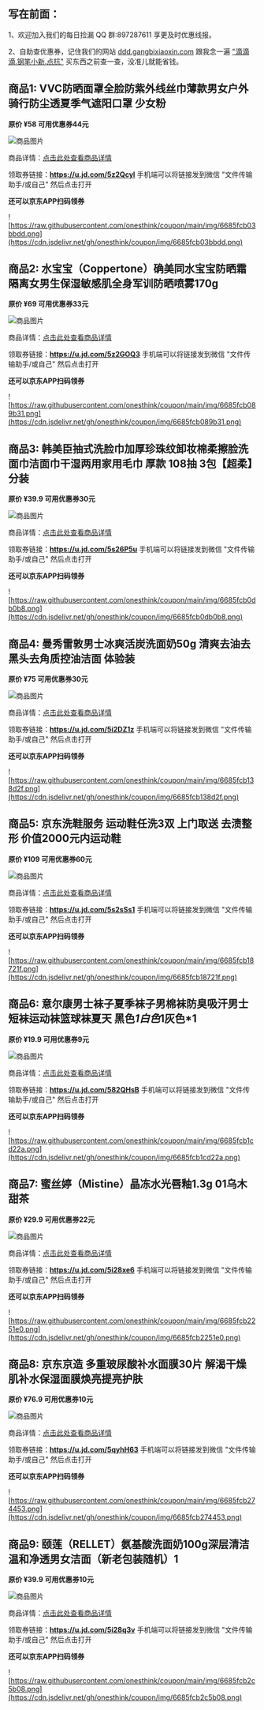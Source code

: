 ## 写在前面：

1、欢迎加入我们的每日捡漏 QQ 群:897287611 享更及时优惠线报。

2、自助查优惠券，记住我们的网站 [ddd.gangbixiaoxin.com](https://ddd.gangbixiaoxin.com) 跟我念一遍 ["滴滴滴.钢笔小新.点抗"](https://ddd.gangbixiaoxin.com) 买东西之前查一查，没准儿就能省钱。

## 商品1: VVC防晒面罩全脸防紫外线丝巾薄款男女户外骑行防尘透夏季气遮阳口罩 少女粉

**原价 ¥58 可用优惠券44元**

![商品图片](http://img14.360buyimg.com/n1/jfs/t1/248430/21/10028/35481/66559565Fd1e7062f/97de13e6704eec7e.jpg)

商品详情：[点击此处查看商品详情](https://union-click.jd.com/jdc?e=1003156031&amp;p=JF8BAdsJK1olXwMKXF9bC0MVBl8IGloQWwcLXF5fCEsXCl9MRANLAjZbERscSkAJHTRQRA1CCVkdDwtCWhVLHTdNTwcKBENeCVAfUg8bVGphHj1HOX5YAhoVWAlxai1sXBt-HXJJOlwZUDMSQQpOfVhAFHprIwVUflxXDxtxaz5hLn1GIjcHajxeYCh8Yg1NOWV-EigvVTJ1ShdObT5mLmFYJBcqakp-YW5oWyxNAHZgVT4baBNwdBhBcAxhJGJmLS1dTzxucwpzfCcTOE5hIjkCViNFZRNvbxJtVXEADSk-UUoDABhrYg18PmJ1Cj5feCl3YBhMbCJHPXJhNxwpQDd-eh1rXC98OWF2JwsZfCJBZBRoD1lgSQR3ZFovaiBCfxFxeCBBWVh5Hw0JcxBTSikEF2sUbQUDVFlUDkwRCmo4K1sVbUdsUlhVAUwSM244G10WXAcGU1ZUAEwRBV8IE1wliqu6gdTs3cOu1_GAzOKyiI--gMDVOHsnAF8IGloXXQIFVVxdOHsXAF8LKwV7XFUHA1cODUp5XicPRgNWDllsVF5fC0oUCmg4GVoUXwQyZG4KDSISZT1sYwFDGU5SFjg0Si9QQwRIbxB7X0JaLFsfbQ1xADpBZzJiBg90ZF5t)

领取券链接：**https://u.jd.com/5z2Qcyl** 手机端可以将链接发到微信 "文件传输助手/或自己" 然后点击打开

**还可以京东APP扫码领券**

![https://raw.githubusercontent.com/onesthink/coupon/main/img/6685fcb03bbdd.png](https://cdn.jsdelivr.net/gh/onesthink/coupon/img/6685fcb03bbdd.png)

## 商品2: 水宝宝（Coppertone）确美同水宝宝防晒霜隔离女男生保湿敏感肌全身军训防晒喷雾170g

**原价 ¥69 可用优惠券33元**

![商品图片](http://img14.360buyimg.com/n1/jfs/t1/196614/20/35744/64863/64ef0670Ff523df90/57dd484e5573159a.jpg)

商品详情：[点击此处查看商品详情](https://union-click.jd.com/jdc?e=1003156031&amp;p=JF8BAbkJK1olXwMKXVpUC0gfAV8IGloVXAUBV1ZUD0knRzBQRQQlBENHFRxWFlVMWzBeTA9KQl1XSwwDVFVPRjtUBAJQAVsMFgQZBB1xZidvGzNwG1VKVTUhSC5La2l2ZDNuFGgAHBoUbiJvSjIJez9pOVt9LRhKSEdjeh9tbDhyH3IALA4kezRSexpvaTlMKQR0NlYtahFjRxtDYzt3XFRJIxZUay9kAm1rU1NiP19XFD4Vcz1sYAxLbARHP3JLKxopbDxKVhZJRT9KPm11HQwVcDJjYRtreB9iX2ZhLT0mX3twUwZSQToWBGQBUwsGEjxwYWsOGw9TUQoyVW5eCUsQCmkPHVIQbTYCVG4fZpyWhruXt4-K8d-EzYrOupKhmLapj0fC4p_W3NBtCXsXBWwJGl8SVQ4CUlxeOEsfBF_ftuPA17fX3OeJlsPAusjdkufBw44yZG5eOEsWAm0IH1wUXwYyZF5eOEgnXQEJSF0XXQMFVTAAQExKWy1OWjUVXQQHUFZdDnsVAm4KGWslbVBkMRY6CCNyRTxAGjBpHWNePFgjdyNsSgEKUx9cO296HQNcaC9rZzJ3Yh0lXTY)

领取券链接：**https://u.jd.com/5z2GOQ3** 手机端可以将链接发到微信 "文件传输助手/或自己" 然后点击打开

**还可以京东APP扫码领券**

![https://raw.githubusercontent.com/onesthink/coupon/main/img/6685fcb089b31.png](https://cdn.jsdelivr.net/gh/onesthink/coupon/img/6685fcb089b31.png)

## 商品3: 韩美臣抽式洗脸巾加厚珍珠纹卸妆棉柔擦脸洗面巾洁面巾干湿两用家用毛巾 厚款 108抽 3包【超柔】分装

**原价 ¥39.9 可用优惠券30元**

![商品图片](http://img14.360buyimg.com/n1/jfs/t1/97153/14/47380/76362/65e9237cF7e05d89c/584df25f712f5703.jpg)

商品详情：[点击此处查看商品详情](https://union-click.jd.com/jdc?e=1003156031&amp;p=JF8BAdMJK1olXwQAVFpaAE8UBV8IGlodWwEFVl5bDEwfBF9MRANLAjZbERscSkAJHTRQRA1CCVkdDwtCWhVLHTdNTwcKBENeCVAfUg8bUWlIWFJvA2Z5DT4ZYTZOYjhWZR4WNgFhOlxfDy8Rai1fcz9iP1kCEQwZAFxXDxtxaz5sPn1cI1whaj9ecDF-YjNNOWJ2Ej4FUiJ1AgdObz5mK2FbEhc9QEpHYSYJWy13AHFgHSIbazl_ZhtSeAxhJGJlID02ST9-ZwlzfCcTOE5hIjkCViNFZRB6eyhyHmZwNycqUSMedxZocjthCERiLQw0fwJ8QxtXST5hBH1DNAE5aytlYDN_citxKmVhEyo0eBMnRhJ3Y1tzCFxnU1kcSTFOBRB_eRhNCwoOZF9tC0oXBGYOHF0cWDYyVF5tSSUXAmwJH1McXzYDZF5bC0oWB2gOGlIXWwcyVFZaOJy6u7qCqo6d5NKc3Inkr56ev7uWk2slbQUyVF9cCksTBG4KG2slXQUyV24DZkpEBjgBSFlCM1tKUwMPSENPbW8IGFMVXgADZFxcCUkVM184SV1VHg94Cj4mUStTahJRegxLI0MBP1k-ZkkVBAsOchlCNWJ1NgFdTRlTC18IKw)

领取券链接：**https://u.jd.com/5s26P5u** 手机端可以将链接发到微信 "文件传输助手/或自己" 然后点击打开

**还可以京东APP扫码领券**

![https://raw.githubusercontent.com/onesthink/coupon/main/img/6685fcb0db0b8.png](https://cdn.jsdelivr.net/gh/onesthink/coupon/img/6685fcb0db0b8.png)

## 商品4: 曼秀雷敦男士冰爽活炭洗面奶50g 清爽去油去黑头去角质控油洁面 体验装

**原价 ¥75 可用优惠券30元**

![商品图片](http://img14.360buyimg.com/n1/jfs/t1/246048/6/14001/129746/6683ca93Fa5f099a3/c11c8b2b92b7781f.jpg)

商品详情：[点击此处查看商品详情](https://union-click.jd.com/jdc?e=1003156031&amp;p=JF8BAa0JK1olXwMKUltaD08eAl8IGloVXQIKVlpZDEonRzBQRQQlBENHFRxWFlVMWzBeTA9KQl1XSwwDVFVPRjtUBAJQAVsMFgQZBDBeWy9_fFh3PEB3Nzc4aBFFADZ0egZ2CWgALyQ_QStuCzZ6SR5gK2BZKglKSEdjeh9tbDh2HnB7KDgpazhTexpsSzlMDwR0JlcOahF3RxttYzt3FG5JIxZVey9jc21reVJ2P1x2USgkUTJsYAxLbARpOXJxKwEqCTxKVhZJRT9OA2B1ID4WcDJjYRtrfB5iNFBkIwcUX3t1VwtJRwlRLmQHLgQWTlVDaxh2TSl1UQoyVW5eCUsQCmkPHVIQbTYCVG4OZhdDXCpRRQZFGEJeOhsJSg4nAl8IHVgUXAIFXFZYC0wUM28AHGvC8L7X3u-IgPLDneffovzA1LrWytZtOHsUM28JGlkVWQEDVl5tOEsUM2w4RTUUDgABAFZUCCVKS2hVQx9RG2gCVFtVCUsVBV8KGloXXzYyZCUUUAtgZGxqeh1gPm9nNAQPCxJrYjJrTzUXJnxgHT4kABJlUSp9bT1OI1EyVG4)

领取券链接：**https://u.jd.com/5i2DZ1z** 手机端可以将链接发到微信 "文件传输助手/或自己" 然后点击打开

**还可以京东APP扫码领券**

![https://raw.githubusercontent.com/onesthink/coupon/main/img/6685fcb138d2f.png](https://cdn.jsdelivr.net/gh/onesthink/coupon/img/6685fcb138d2f.png)

## 商品5: 京东洗鞋服务 运动鞋任洗3双 上门取送 去渍整形 价值2000元内运动鞋

**原价 ¥109 可用优惠券60元**

![商品图片](http://img14.360buyimg.com/n1/jfs/t1/218566/29/3756/320314/618a486dEa03b5ab6/2c2bdfa9918e7702.jpg)

商品详情：[点击此处查看商品详情](https://union-click.jd.com/jdc?e=1003156031&amp;p=JF8BAacJK1olXwMKVFddCUwRB18IGloUXgYGVllbDU4nRzBQRQQlBENHFRxWFlVMWzBeTA9KQl1XSwwDVFVPRjtUBAJQAVsMFgQZBBRNXBd6ZlNSAUNUAh5aSggVC29tSwhXLWgAHxcWUjNMdzBLbVxSOWFgXQpKSEdjeh9tbChAGnF7KDkpQTxXexpsSDlPPQRiJlYuahFFRw99Yzh3XFRJNCxUbS9jf218Q1JGP1x-Uz4CcC9sYAxLbARtP3JbMwIrbDxKVhZJRT9ONm1mVT4BcDJjZhtrbAViJFBhIwcIX3tRAyZUXCNvOmN6NigkczhuAml8SyhTUQoyVW5eCUsQCmkPHVIQbTYCVG4LZksWAm4JElMSWAYyVW5dDkgWAmsPE1MRWwEBZF5VD3vArtfdkerA1b_WytaKsezCitPchdMlbTYBZF5cCUkXB2gJGVslbQYBZF1tViUWUGkLG18cD2hfHFkAUA0WXQEIG14dXg4GV25fCUoVAV84KwRPAn5wKVYaVA5BVS8PWRgXVQZnBA0feCUVSCZDQSNOKVlBIlkabCx1Cjs4G2s)

领取券链接：**https://u.jd.com/5s2sSs1** 手机端可以将链接发到微信 "文件传输助手/或自己" 然后点击打开

**还可以京东APP扫码领券**

![https://raw.githubusercontent.com/onesthink/coupon/main/img/6685fcb18721f.png](https://cdn.jsdelivr.net/gh/onesthink/coupon/img/6685fcb18721f.png)

## 商品6: 意尔康男士袜子夏季袜子男棉袜防臭吸汗男士短袜运动袜篮球袜夏天 黑色*1白色*1灰色*1

**原价 ¥19.9 可用优惠券9元**

![商品图片](http://img14.360buyimg.com/n1/jfs/t1/172699/6/14396/50439/60c5b15aE3db3ad95/9a75f2e5773e13ac.jpg)

商品详情：[点击此处查看商品详情](https://union-click.jd.com/jdc?e=1003156031&amp;p=JF8BAd8JK1olXwMKXVlUC0IeAl8IGloXXgMHVFpUD0gSCl9MRANLAjZbERscSkAJHTRQRA1CCVkdDwtCWhVLHTdNTwcKBENeCVAfUg8bSDlfYAFyX1xgVhUDTitqfTYKWANeFl4HOlwCVA9BcRBOUjgdOW5kPCFbalxXDxtxaz5iFFNCIzcpbjJkfC1_cg1NOWJ2Eig_VT11SgtOby5lP2FbJBcpQEp0YSYJWztdB1ZgHT4bfxNrYQxRfAxhJGJmIBcITD9uVQhzfCcTOE5hIjkCViNFZRB_bDhHSQV1IFwlaitjfCtrcj98Pk9hFj4vazl3WQRXbzl9Dn92Bkpefz1lfwxrQzhSKW9mMykubw9hegtbYDsBX3MWVittShJUVG5SaANwXwUGKAkcVhNxWWkAXVcZbQcyV19dD0IRBGkBHmslXQYyFTBdCEwUAmoOEmsUbQYEV19cDEwfC2YOH10lXQ4FZInwsJ6dsrqAoo-L1dG784vUtJ-Ji184K1glXQcDVl5ZD0oVA184G1glXjZcOl8ODkkXADsPdQZdWltaHA0bZksXAWsIHVgcbQQDVVxfOHsnSDlfYAFyX1xgVhUDTitqfTYKWANeFl4HOlwCVA9BcRBOUjgdOW5kPCFbansXMw)

领取券链接：**https://u.jd.com/582QHsB** 手机端可以将链接发到微信 "文件传输助手/或自己" 然后点击打开

**还可以京东APP扫码领券**

![https://raw.githubusercontent.com/onesthink/coupon/main/img/6685fcb1cd22a.png](https://cdn.jsdelivr.net/gh/onesthink/coupon/img/6685fcb1cd22a.png)

## 商品7: 蜜丝婷（Mistine）晶冻水光唇釉1.3g 01乌木甜茶

**原价 ¥29.9 可用优惠券22元**

![商品图片](http://img14.360buyimg.com/n1/jfs/t1/160859/30/46160/192603/66446851F6b22f924/64ad5052227a5c74.png)

商品详情：[点击此处查看商品详情](https://union-click.jd.com/jdc?e=1003156031&amp;p=JF8BAdMJK1olXgcLU1lfC0sRBF8IGlsUXwAHXFxVCkMSAV9MRANLAjZbERscSkAJHTRQRA1CCVkdDwtCWhVLHTdNTwcKBENeCVAfUg8bcQhvR1JyB1hLNCItfTZgYzhSTwdMHX5GOlwrcQxwByZWZTpSXm9iKAwgclxXDxtxazliLm1DIzcHaDJ0aDB_cidNOWV2Ej4FUi51AgdObT5lNGFYKBc-aktgYW58Wy9NAHFgHSIba0lkcxhRfAxhJGJlIz0mSD9-az9zfCcTOE5hIjkCViNFZRNoeFp1WHIALyc9azhWYB1wci9xNlp0LQgNfAJzBRtxZClhOWVFIzwqeitPYDN_cit3KWUCCykkcBMndmxNTylrOWJiMCAOeyBgZRoOYw9oPQoOZF9tC0oXBGYOHF0cWDYyVF5tSSUXAm0MHFgXXDYDZF5bC0oWB2kJGloTWQMyVFZaOJy6u7qCqo6d5NKc3Inkr56ev7uWk2slbQUyVF9cCksTBG4KG2slXQUyV24DZkpEBjgOGggRM1tKUwMFQwxEbW8IGVsdVAILZFxcCUkVM184aTxyAQ9lDgAUaDdndhJ_ewxPCVpbFCYZZklheihvHxJLI2dFVzc9dBlqeV8IKw)

领取券链接：**https://u.jd.com/5i28xe6** 手机端可以将链接发到微信 "文件传输助手/或自己" 然后点击打开

**还可以京东APP扫码领券**

![https://raw.githubusercontent.com/onesthink/coupon/main/img/6685fcb2251e0.png](https://cdn.jsdelivr.net/gh/onesthink/coupon/img/6685fcb2251e0.png)

## 商品8: 京东京造 多重玻尿酸补水面膜30片 解渴干燥肌补水保湿面膜焕亮提亮护肤

**原价 ¥76.9 可用优惠券10元**

![商品图片](http://img14.360buyimg.com/n1/jfs/t1/235571/19/19139/98676/6674f0c0F5684df99/d07d0ac9483e6ab3.jpg)

商品详情：[点击此处查看商品详情](https://union-click.jd.com/jdc?e=1003156031&amp;p=JF8BAacJK1olXwMKXF5UCUgeAl8IGloUXQEKU19aDEwnRzBQRQQlBENHFRxWFlVMWzBeTA9KQl1XSwwDVFVPRjtUBAJQAVsMFgQZBBVQYhx-cixOLQcEKAgiCRB-dCd9SQNlO2gAFxsPTxZAfzddE1JFJgQBXQZKSEdjeh9tbCh2A3B7PDspUThJexpvbDlPKQRhHFc4ahFFRw9TYwh3XFRJNxZUbS9kUW1_eVNnP19xESpfaCtsYAxLbARtDXFxJxopUjxKVhZJWDtOHGN2MzpfcDJjYRtrfBxhNFBSIxc2X3tUaHVAWAhyJmZ2DDoiTw5DQjFdeztlUQoyVW5eCUsQCmkPHVIQbTYCVG4LZksWAm4JE1wSXAUyVW5dDkgWAmsPHFkXWQAHZF5VD3vArtfdkerA1b_WytaKsezCitPchdMlbTYBZF5cCUkXB2gJGVslbQYBZF1tViUWUGcIG1ocW2hfHFkAW05MRwEIG1kSXQUCU25fCUoVAV84KwVSPHV0PSkGeEoRfzl3GgB8Kk53BgYtbiUVQCpaXAZCIV5XXFcNc0kUCjc4G2s)

领取券链接：**https://u.jd.com/5qyhH63** 手机端可以将链接发到微信 "文件传输助手/或自己" 然后点击打开

**还可以京东APP扫码领券**

![https://raw.githubusercontent.com/onesthink/coupon/main/img/6685fcb274453.png](https://cdn.jsdelivr.net/gh/onesthink/coupon/img/6685fcb274453.png)

## 商品9: 颐莲（RELLET）氨基酸洗面奶100g深层清洁温和净透男女洁面（新老包装随机）1

**原价 ¥39.9 可用优惠券10元**

![商品图片](http://img14.360buyimg.com/n1/jfs/t1/238273/27/17128/77434/66514e42Fecc22971/e0456a00d7afb1b6.jpg)

商品详情：[点击此处查看商品详情](https://union-click.jd.com/jdc?e=1003156031&amp;p=JF8BAcgJK1olXwMKXVxVDEMXAl8IHV4VXwMFUFZVOA9IWzFXKwJQGEdAX0BDUxNIVThcREROCBlQCgJDUA5DX3BRXgdIU0RYEFI6f0gQYhxJGDhVO3t8UBU7cAp3SD8LRSV7X3F0AikZQQJJXjRTbzltFkMHQx5RfDJFahhrcBtiX2JSLTw9Sz9fBgpteB1cPU4GLTkuTgl0S2d6eThpFGV3NDw4bDdedQ0MaCxcNlhhVSo_fChsXRhXczhiBGFVMxY6dytjcy1fTTBeLk9xFSoVcBhjWgxJbARiLXFLIwArYTNEdG57WC93PWF2JzkBaDJCehZ8aBhtJHJnIBcIVD9uezx_eDhCbV1yMylaDztWZi8Sbhp2GF1XIAopdSsbD18JK1gUXQELUllbAU4nM28IKxp7XQ4BXVltCXsXBWwJGl8TXAcFUlheOEsfBF_ftuPA17fX3OeJlsPAusjdkufBw44yZG5eOEsWAm0IH1wUXwYyZF5eOEgnXQEJSF0WCQcLUjAAQExKWGpQRjUVXQMKVVdfD3sVAm4KGWslbWF1V1k8ewoUYC9uZiURFmB6FT4WWEhJfQEKbC1DKkJLHQAAUxBjYRdDXl4lXTY)

领取券链接：**https://u.jd.com/5i28q3v** 手机端可以将链接发到微信 "文件传输助手/或自己" 然后点击打开

**还可以京东APP扫码领券**

![https://raw.githubusercontent.com/onesthink/coupon/main/img/6685fcb2c5b08.png](https://cdn.jsdelivr.net/gh/onesthink/coupon/img/6685fcb2c5b08.png)

